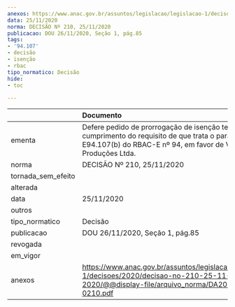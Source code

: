 ```yaml
---
anexos: https://www.anac.gov.br/assuntos/legislacao/legislacao-1/decisoes/2020/decisao-no-210-25-11-2020/@@display-file/arquivo_norma/DA2020-0210.pdf
data: 25/11/2020
norma: DECISÃO Nº 210, 25/11/2020
publicacao: DOU 26/11/2020, Seção 1, pág.85
tags:
- '94.107'
- decisão
- isenção
- rbac
tipo_normatico: Decisão
hide: 
- toc 
 
---
```


|                    | Documento                                                                                                                                                                   |
|:-------------------|:----------------------------------------------------------------------------------------------------------------------------------------------------------------------------|
| ementa             | Defere pedido de prorrogação de isenção temporária de cumprimento do requisito de que trata o parágrafo E94.107(b) do RBAC-E nº 94, em favor de Visual Farm Produções Ltda. |
| norma              | DECISÃO Nº 210, 25/11/2020                                                                                                                                                  |
| tornada_sem_efeito |                                                                                                                                                                             |
| alterada           |                                                                                                                                                                             |
| data               | 25/11/2020                                                                                                                                                                  |
| outros             |                                                                                                                                                                             |
| tipo_normatico     | Decisão                                                                                                                                                                     |
| publicacao         | DOU 26/11/2020, Seção 1, pág.85                                                                                                                                             |
| revogada           |                                                                                                                                                                             |
| em_vigor           |                                                                                                                                                                             |
| anexos             | https://www.anac.gov.br/assuntos/legislacao/legislacao-1/decisoes/2020/decisao-no-210-25-11-2020/@@display-file/arquivo_norma/DA2020-0210.pdf                               |